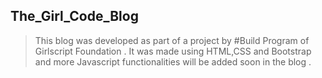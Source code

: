 ## The_Girl_Code_Blog

> This blog was developed as part of a project by #Build Program of Girlscript Foundation .
> It was made using HTML,CSS and Bootstrap and more Javascript functionalities will be added soon in the blog .



